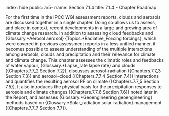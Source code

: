 index: hide
public: ar5-
name: Section 7.1.4
title: 7.1.4 - Chapter Roadmap

For the first time in the IPCC WGI assessment reports, clouds and aerosols are discussed together in a single chapter. Doing so allows us to assess, and place in context, recent developments in a large and growing area of climate change research. In addition to assessing cloud feedbacks and {Glossary.*Aerosol aerosol} {Topics.*Radiative_Forcing forcings}, which were covered in previous assessment reports in a less unified manner, it becomes possible to assess understanding of the multiple interactions among aerosols, clouds and precipitation and their relevance for climate and climate change. This chapter assesses the climatic roles and feedbacks of water vapour, {Glossary.*Lapse_rate lapse rate} and clouds ({Chapters.7.7_2 Section 7.2}), discusses aerosol–radiation ({Chapters.7.7_3 Section 7.3}) and aerosol–cloud ({Chapters.7.7_4 Section 7.4}) interactions and quantifies the resulting aerosol RF on climate ({Chapters.7.7_5 Section 7.5}). It also introduces the physical basis for the precipitation responses to aerosols and climate changes ({Chapters.7.7_6 Section 7.6}) noted later in the Report, and assesses {Glossary.*Geoengineering geoengineering} methods based on {Glossary.*Solar_radiation solar radiation} management ({Chapters.7.7_7 Section 7.7}).
